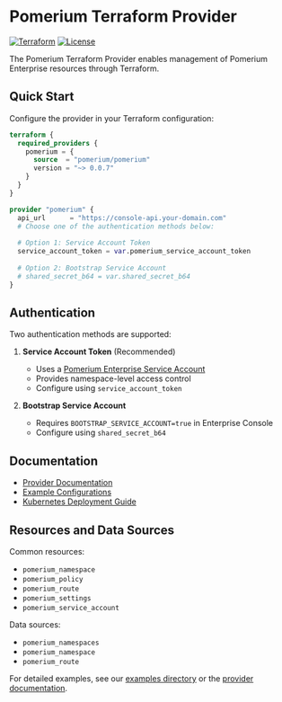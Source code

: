 # Pomerium Terraform Provider

[![Terraform](https://img.shields.io/badge/Terraform-v1.0+-blue.svg)](https://www.terraform.io)
[![License](https://img.shields.io/badge/License-Apache%202.0-blue.svg)](https://opensource.org/licenses/Apache-2.0)

The Pomerium Terraform Provider enables management of Pomerium Enterprise resources through Terraform.

## Quick Start

Configure the provider in your Terraform configuration:

```terraform
terraform {
  required_providers {
    pomerium = {
      source  = "pomerium/pomerium"
      version = "~> 0.0.7"
    }
  }
}

provider "pomerium" {
  api_url      = "https://console-api.your-domain.com"
  # Choose one of the authentication methods below:
  
  # Option 1: Service Account Token
  service_account_token = var.pomerium_service_account_token
  
  # Option 2: Bootstrap Service Account
  # shared_secret_b64 = var.shared_secret_b64
}
```

## Authentication

Two authentication methods are supported:

1. **Service Account Token** (Recommended)
   - Uses a [Pomerium Enterprise Service Account](https://www.pomerium.com/docs/capabilities/service-accounts)
   - Provides namespace-level access control
   - Configure using `service_account_token`

2. **Bootstrap Service Account**
   - Requires `BOOTSTRAP_SERVICE_ACCOUNT=true` in Enterprise Console
   - Configure using `shared_secret_b64`

## Documentation

- [Provider Documentation](https://registry.terraform.io/providers/pomerium/pomerium/latest/docs)
- [Example Configurations](https://github.com/pomerium/enterprise-terraform-provider/tree/main/examples)
- [Kubernetes Deployment Guide](https://github.com/pomerium/install/tree/main/enterprise/terraform/kubernetes)

## Resources and Data Sources

Common resources:
- `pomerium_namespace`
- `pomerium_policy`
- `pomerium_route`
- `pomerium_settings`
- `pomerium_service_account`

Data sources:
- `pomerium_namespaces`
- `pomerium_namespace`
- `pomerium_route`

For detailed examples, see our [examples directory](examples/) or the [provider documentation](https://registry.terraform.io/providers/pomerium/pomerium/latest/docs).